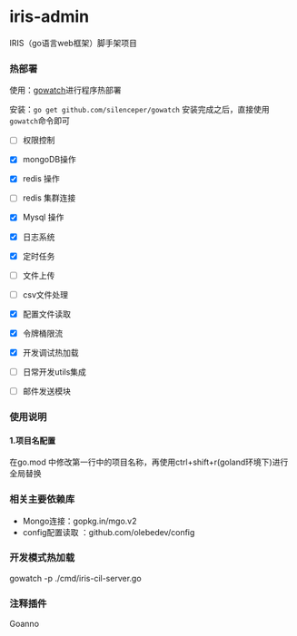 # iris-admin
IRIS（go语言web框架）脚手架项目


### 热部署
使用：[gowatch](https://github.com/silenceper/gowatch)进行程序热部署

安装：`go get github.com/silenceper/gowatch`
安装完成之后，直接使用`gowatch`命令即可


- [ ] 权限控制
- [x] mongoDB操作
- [x] redis 操作
- [ ] redis 集群连接
- [x] Mysql 操作
- [x] 日志系统
- [x] 定时任务
- [ ] 文件上传
- [ ] csv文件处理
- [x] 配置文件读取
- [x] 令牌桶限流
- [x] 开发调试热加载
- [ ] 日常开发utils集成
- [ ] 邮件发送模块


### 使用说明
#### 1.项目名配置
在go.mod 中修改第一行中的项目名称，再使用ctrl+shift+r(goland环境下)进行全局替换


### 相关主要依赖库

- Mongo连接：gopkg.in/mgo.v2
- config配置读取 ：github.com/olebedev/config 


### 开发模式热加载
gowatch -p ./cmd/iris-cil-server.go


### 注释插件
Goanno